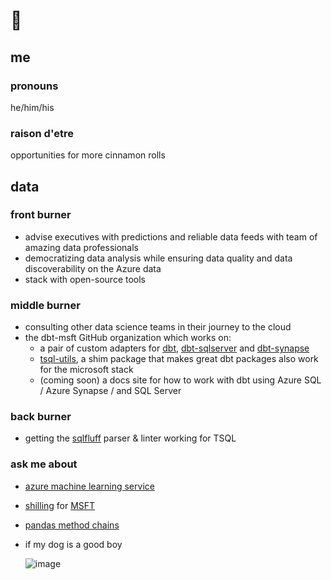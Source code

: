 # 👋

## me

### pronouns
he/him/his

### raison d'etre
opportunities for more cinnamon rolls

## data 

### front burner

- advise executives with predictions and reliable data feeds with team of amazing data professionals
- democratizing data analysis while ensuring data quality and data discoverability on the Azure data
- stack with open-source tools

### middle burner
- consulting other data science teams in their journey to the cloud
- the dbt-msft GitHub organization which works on:
  - a pair of custom adapters for [dbt](https://www.getdbt.com/), [dbt-sqlserver](https://github.com/dbt-msft/dbt-sqlserver) and [dbt-synapse](https://github.com/dbt-msft/dbt-synapse)
  - [tsql-utils](https://github.com/dbt-msft/tsql-utils), a shim package that makes great dbt packages also work for the microsoft stack
  - (coming soon) a docs site for how to work with dbt using Azure SQL / Azure Synapse / and SQL Server

### back burner

- getting the [sqlfluff](https://github.com/sqlfluff/sqlfluff) parser & linter working for TSQL

### ask me about


- [azure machine learning service](https://stackoverflow.com/tags/azure-machine-learning-service/topusers)
- [shilling](https://youtu.be/W8oOUPNaP5U) for [MSFT](https://mvp.microsoft.com/en-us/PublicProfile/5003930?fullName=Anders%20%20Swanson)
- [pandas method chains](https://www.loom.com/share/31ab8e5f1018492c800d52a743ac98ee)
- if my dog is a good boy


    ![image](https://user-images.githubusercontent.com/8158673/119739702-9caa4e00-be50-11eb-877e-7f9229929815.png)


<!--
**swanderz/swanderz** is a ✨ _special_ ✨ repository because its `README.md` (this file) appears on your GitHub profile.

Here are some ideas to get you started:

- 🔭 I’m currently working on ...
- 🌱 I’m currently learning ...
- 👯 I’m looking to collaborate on ...
- 🤔 I’m looking for help with ...
- 💬 Ask me about ...
- 📫 How to reach me: ...
- 😄 Pronouns: ...
- ⚡ Fun fact: ...
-->
